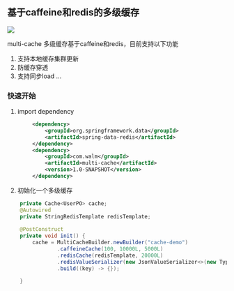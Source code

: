## 基于caffeine和redis的多级缓存
![](https://img.shields.io/badge/license-MIT-000000.svg)

multi-cache 多级缓存基于caffeine和redis，目前支持以下功能

1. 支持本地缓存集群更新
2. 防缓存穿透
3. 支持同步load
... 


### 快速开始

1. import dependency

```xml
        <dependency>
            <groupId>org.springframework.data</groupId>
            <artifactId>spring-data-redis</artifactId>
        </dependency>
        <dependency>
            <groupId>com.walm</groupId>
            <artifactId>multi-cache</artifactId>
            <version>1.0-SNAPSHOT</version>
        </dependency>
```
2. 初始化一个多级缓存
```java
    private Cache<UserPO> cache;
    @Autowired
    private StringRedisTemplate redisTemplate;
    
    @PostConstruct
    private void init() {
        cache = MultiCacheBuilder.newBuilder("cache-demo")
                .caffeineCache(100, 10000L, 5000L)
                .redisCache(redisTemplate, 20000L)
                .redisValueSerializer(new JsonValueSerializer<>(new TypeToken<UserPO>(){}))
                .build((key) -> {});

    }
```